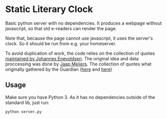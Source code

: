 # Static Literary Clock

Basic python server with no dependencies. It produces a webpage without javascript, so that old e-readers can render the page.

Note that, because the page cannot use javascript, it uses the server's clock. So it should be run from e.g. your homeserver.

To avoid duplication of work, the code relies on the collection of quotes [maintained by Johannes Enevoldsen](https://github.com/JohannesNE/literature-clock).
The original idea and data proccessing was done by [Jaap Meijers](https://www.instructables.com/Literary-Clock-Made-From-E-reader/).
The collection of quotes what originally gathered by the Guardian ([here](https://www.theguardian.com/books/table/2011/apr/21/literary-clock?CMP=twt_gu) and [here](https://www.guardian.co.uk/books/booksblog/2011/apr/15/christian-marclay-the-clock-literature))

## Usage

Make sure you have Python 3. As it has no dependencies outside of the standard lib, just run:

```bash
python server.py
```